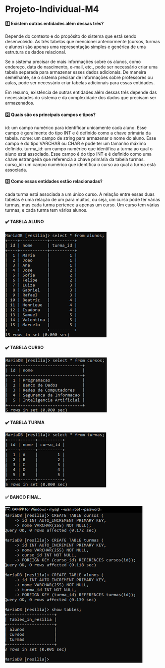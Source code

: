 # Projeto-Individual-M4

#### :one: Existem outras entidades além dessas três?  
Depende do contexto e do propósito do sistema que está sendo desenvolvido. As três tabelas que mencionei anteriormente (cursos, turmas e alunos) são apenas uma representação simples e genérica de uma estrutura de dados relacional.

Se o sistema precisar de mais informações sobre os alunos, como endereço, data de nascimento, e-mail, etc., pode ser necessário criar uma tabela separada para armazenar esses dados adicionais. De maneira semelhante, se o sistema precisar de informações sobre professores ou aulas, pode ser necessário criar tabelas adicionais para essas entidades.

Em resumo, existência de outras entidades além dessas três depende das necessidades do sistema e da complexidade dos dados que precisam ser armazenados. 

####  :two:  Quais são os principais campos e tipos?
id: um campo numérico para identificar unicamente cada aluno. Esse campo é geralmente do tipo INT e é definido como a chave primária da tabela.
nome: um campo de string para armazenar o nome do aluno. Esse campo é do tipo VARCHAR ou CHAR e pode ter um tamanho máximo definido.
turma_id: um campo numérico que identifica a turma ao qual o aluno está associado. Esse campo é do tipo INT e é definido como uma chave estrangeira que referencia a chave primária da tabela turmas.
curso_id: um campo numérico que identifica o curso ao qual a turma está associada. 

####  :three: Como essas entidades estão relacionadas?
cada turma está associada a um único curso. A relação entre essas duas tabelas é uma relação de um para muitos, ou seja, um curso pode ter várias turmas, mas cada turma pertence a apenas um curso.
Um curso tem várias turmas, e cada turma tem vários alunos.

#### :heavy_check_mark: TABELA ALUNO
 
![](https://raw.githubusercontent.com/poporybr/Projeto-Individual-M4/main/prints/print%20Alunos%20Resilia.png?raw=true)

#### :heavy_check_mark: TABELA CURSO

![](https://github.com/poporybr/Projeto-Individual-M4/blob/main/prints/print%20Cursos%20Resilia.png?raw=true)

#### :heavy_check_mark: TABELA TURMA

![](https://github.com/poporybr/Projeto-Individual-M4/blob/main/prints/print%20Turmas%20Resilia.png?raw=true)

#### :white_check_mark: BANCO FINAL.

![](https://github.com/poporybr/Projeto-Individual-M4/blob/main/prints/print%20Banco%20de%20dados%20Resilia.png?raw=true)

